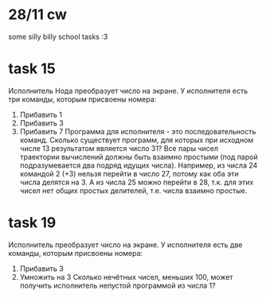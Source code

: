 # 28/11 cw
some silly billy school tasks :3

# task 15
Исполнитель Нода преобразует число на экране. У исполнителя есть три
команды, которым присвоены номера:
1. Прибавить 1
2. Прибавить 3
3. Прибавить 7
Программа для исполнителя - это последовательность команд.
Сколько существует программ, для которых при исходном числе 13 результатом
является число 31?
Все пары чисел траектории вычислений должны быть взаимно простыми (под
парой подразумевается два подряд идущих числа).
Например, из числа 24 командой 2 (+3) нельзя перейти в число 27, потому как
оба эти числа делятся на 3. А из числа 25 можно перейти в 28, т.к. для этих
чисел нет общих простых делителей, т.е. числа взаимно простые.

# task 19
Исполнитель преобразует число на экране. У исполнителя есть две
команды, которым присвоены номера:
1. Прибавить 3
2. Умножить на 3
Сколько нечётных чисел, меньших 100, может получить исполнитель
непустой программой из числа 1?
